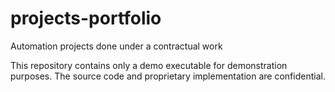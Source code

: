 # projects-portfolio
Automation projects done under a contractual work

This repository contains only a demo executable for demonstration purposes. 
The source code and proprietary implementation are confidential.

